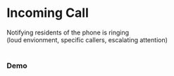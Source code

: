 # Incoming Call

Notifying residents of the phone is ringing<br />
 (loud envionment, specific callers, escalating attention)
<br /><br />
<h3>
    <a onclick="blinkenlights('call')">Demo</a>
</h3>